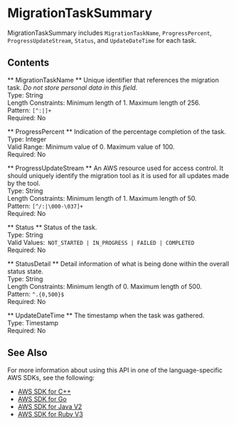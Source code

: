 # MigrationTaskSummary<a name="API_MigrationTaskSummary"></a>

MigrationTaskSummary includes `MigrationTaskName`, `ProgressPercent`, `ProgressUpdateStream`, `Status`, and `UpdateDateTime` for each task\.

## Contents<a name="API_MigrationTaskSummary_Contents"></a>

 ** MigrationTaskName **   <a name="migrationhub-Type-MigrationTaskSummary-MigrationTaskName"></a>
Unique identifier that references the migration task\. *Do not store personal data in this field\.*   
Type: String  
Length Constraints: Minimum length of 1\. Maximum length of 256\.  
Pattern: `[^:|]+`   
Required: No

 ** ProgressPercent **   <a name="migrationhub-Type-MigrationTaskSummary-ProgressPercent"></a>
Indication of the percentage completion of the task\.  
Type: Integer  
Valid Range: Minimum value of 0\. Maximum value of 100\.  
Required: No

 ** ProgressUpdateStream **   <a name="migrationhub-Type-MigrationTaskSummary-ProgressUpdateStream"></a>
An AWS resource used for access control\. It should uniquely identify the migration tool as it is used for all updates made by the tool\.  
Type: String  
Length Constraints: Minimum length of 1\. Maximum length of 50\.  
Pattern: `[^/:|\000-\037]+`   
Required: No

 ** Status **   <a name="migrationhub-Type-MigrationTaskSummary-Status"></a>
Status of the task\.  
Type: String  
Valid Values:` NOT_STARTED | IN_PROGRESS | FAILED | COMPLETED`   
Required: No

 ** StatusDetail **   <a name="migrationhub-Type-MigrationTaskSummary-StatusDetail"></a>
Detail information of what is being done within the overall status state\.  
Type: String  
Length Constraints: Minimum length of 0\. Maximum length of 500\.  
Pattern: `^.{0,500}$`   
Required: No

 ** UpdateDateTime **   <a name="migrationhub-Type-MigrationTaskSummary-UpdateDateTime"></a>
The timestamp when the task was gathered\.  
Type: Timestamp  
Required: No

## See Also<a name="API_MigrationTaskSummary_SeeAlso"></a>

For more information about using this API in one of the language\-specific AWS SDKs, see the following:
+  [ AWS SDK for C\+\+](https://docs.aws.amazon.com/goto/SdkForCpp/AWSMigrationHub-2017-05-31/MigrationTaskSummary) 
+  [ AWS SDK for Go](https://docs.aws.amazon.com/goto/SdkForGoV1/AWSMigrationHub-2017-05-31/MigrationTaskSummary) 
+  [ AWS SDK for Java V2](https://docs.aws.amazon.com/goto/SdkForJavaV2/AWSMigrationHub-2017-05-31/MigrationTaskSummary) 
+  [ AWS SDK for Ruby V3](https://docs.aws.amazon.com/goto/SdkForRubyV3/AWSMigrationHub-2017-05-31/MigrationTaskSummary) 